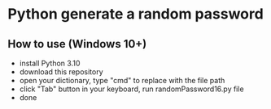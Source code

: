 # Python generate a random password

## How to use (Windows 10+)
- install Python 3.10
- download this repository
- open your dictionary, type "cmd" to replace with the file path
- click "Tab" button in your keyboard, run randomPassword16.py file
- done